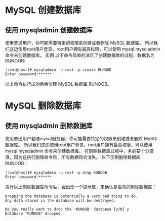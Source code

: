# MySQL 创建数据库
## 使用 mysqladmin 创建数据库
使用普通用户，你可能需要特定的权限来创建或者删除 MySQL 数据库。
所以我们这边使用root用户登录，root用户拥有最高权限，可以使用 mysql mysqladmin 命令来创建数据库。
实例
以下命令简单的演示了创建数据库的过程，数据名为 RUNOOB:
```
[root@host]# mysqladmin -u root -p create RUNOOB
Enter password:******
```
以上命令执行成功后会创建 MySQL 数据库 RUNOOB。

# MySQL 删除数据库

## 使用 mysqladmin 删除数据库
使用普通用户登陆mysql服务器，你可能需要特定的权限来创建或者删除 MySQL 数据库。
所以我们这边使用root用户登录，root用户拥有最高权限，可以使用 mysql mysqladmin 命令来创建数据库。
在删除数据库过程中，务必要十分谨慎，因为在执行删除命令后，所有数据将会消失。
以下示例删除数据库RUNOOB：
```
[root@host]# mysqladmin -u root -p drop RUNOOB
Enter password:******
```

执行以上删除数据库命令后，会出现一个提示框，来确认是否真的删除数据库：
```
Dropping the database is potentially a very bad thing to do.
Any data stored in the database will be destroyed.

Do you really want to drop the 'RUNOOB' database [y/N] y
Database "RUNOOB" dropped
```